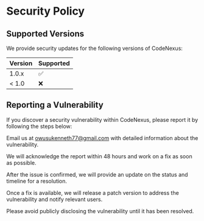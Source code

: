 # Security Policy

## Supported Versions

We provide security updates for the following versions of CodeNexus:

| Version | Supported          |
| ------- | ------------------ |
| 1.0.x   | :white_check_mark: |
| < 1.0   | :x:                |

## Reporting a Vulnerability

If you discover a security vulnerability within CodeNexus, please report it by following the steps below:

Email us at owusukenneth77@gmail.com with detailed information about the vulnerability.

We will acknowledge the report within 48 hours and work on a fix as soon as possible.

After the issue is confirmed, we will provide an update on the status and timeline for a resolution.

Once a fix is available, we will release a patch version to address the vulnerability and notify relevant users.


Please avoid publicly disclosing the vulnerability until it has been resolved.
